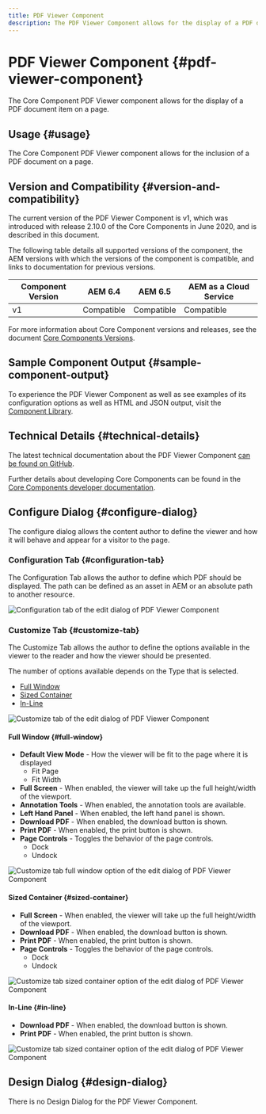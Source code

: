 ```yaml
---
title: PDF Viewer Component
description: The PDF Viewer Component allows for the display of a PDF document.
---
```


# PDF Viewer Component {#pdf-viewer-component}

The Core Component PDF Viewer component allows for the display of a PDF document item on a page.

## Usage {#usage}

The Core Component PDF Viewer component allows for the inclusion of a PDF document on a page.

## Version and Compatibility {#version-and-compatibility}

The current version of the PDF Viewer Component is v1, which was introduced with release 2.10.0 of the Core Components in June 2020, and is described in this document.

The following table details all supported versions of the component, the AEM versions with which the versions of the component is compatible, and links to documentation for previous versions.

|Component Version|AEM 6.4|AEM 6.5|AEM as a Cloud Service|
|--- |--- |---|---|
|v1|Compatible|Compatible|Compatible|

For more information about Core Component versions and releases, see the document [Core Components Versions](/help/versions.md).

## Sample Component Output {#sample-component-output}

To experience the PDF Viewer Component as well as see examples of its configuration options as well as HTML and JSON output, visit the [Component Library](https://adobe.com/go/aem_cmp_library_pdf_viewer).

## Technical Details {#technical-details}

The latest technical documentation about the PDF Viewer Component [can be found on GitHub](https://adobe.com/go/aem_cmp_tech_pdf-viewer_v1).

Further details about developing Core Components can be found in the [Core Components developer documentation](/help/developing/overview.md).

## Configure Dialog {#configure-dialog}

The configure dialog allows the content author to define the viewer and how it will behave and appear for a visitor to the page.

### Configuration Tab {#configuration-tab}

The Configuration Tab allows the author to define which PDF should be displayed. The path can be defined as an asset in AEM or an absolute path to another resource.

![Configuration tab of the edit dialog of PDF Viewer Component](/help/assets/pdf-viewer-edit-configuration.png)

### Customize Tab {#customize-tab}

The Customize Tab allows the author to define the options available in the viewer to the reader and how the viewer should be presented.

The number of options available depends on the Type that is selected.

* [Full Window](#full-window)
* [Sized Container](#sized-container)
* [In-Line](#in-line)

![Customize tab of the edit dialog of PDF Viewer Component](/help/assets/pdf-viewer-edit-customize.png)

#### Full Window {#full-window}

* **Default View Mode** - How the viewer will be fit to the page where it is displayed
  * Fit Page
  * Fit Width
* **Full Screen** - When enabled, the viewer will take up the full height/width of the viewport.
* **Annotation Tools** - When enabled, the annotation tools are available.
* **Left Hand Panel** - When enabled, the left hand panel is shown.
* **Download PDF** - When enabled, the download button is shown.
* **Print PDF** - When enabled, the print button is shown.
* **Page Controls** - Toggles the behavior of the page controls.
  * Dock
  * Undock

![Customize tab full window option of the edit dialog of PDF Viewer Component](/help/assets/pdf-viewer-edit-customize-full.png)

#### Sized Container {#sized-container}

* **Full Screen** - When enabled, the viewer will take up the full height/width of the viewport.
* **Download PDF** - When enabled, the download button is shown.
* **Print PDF** - When enabled, the print button is shown.
* **Page Controls** - Toggles the behavior of the page controls.
  * Dock
  * Undock

![Customize tab sized container option of the edit dialog of PDF Viewer Component](/help/assets/pdf-viewer-edit-customize-sized-container.png)


#### In-Line {#in-line}

* **Download PDF** - When enabled, the download button is shown.
* **Print PDF** - When enabled, the print button is shown.

![Customize tab sized container option of the edit dialog of PDF Viewer Component](/help/assets/pdf-viewer-edit-customize-inline.png)

## Design Dialog {#design-dialog}

There is no Design Dialog for the PDF Viewer Component.
